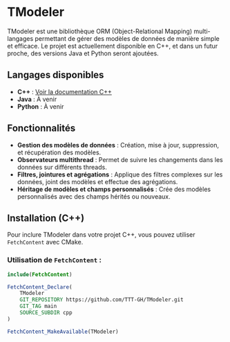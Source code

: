 # TModeler

TModeler est une bibliothèque ORM (Object-Relational Mapping) multi-langages permettant de gérer des modèles de données de manière simple et efficace. Le projet est actuellement disponible en C++, et dans un futur proche, des versions Java et Python seront ajoutées.

## Langages disponibles

- **C++** : [Voir la documentation C++](cpp/README.md)
- **Java** : À venir
- **Python** : À venir

## Fonctionnalités

- **Gestion des modèles de données** : Création, mise à jour, suppression, et récupération des modèles.
- **Observateurs multithread** : Permet de suivre les changements dans les données sur différents threads.
- **Filtres, jointures et agrégations** : Applique des filtres complexes sur les données, joint des modèles et effectue des agrégations.
- **Héritage de modèles et champs personnalisés** : Crée des modèles personnalisés avec des champs hérités ou nouveaux.
  
## Installation (C++)

Pour inclure TModeler dans votre projet C++, vous pouvez utiliser `FetchContent` avec CMake.

### Utilisation de `FetchContent` :

```cmake
include(FetchContent)

FetchContent_Declare(
    TModeler
    GIT_REPOSITORY https://github.com/TTT-GH/TModeler.git
    GIT_TAG main
    SOURCE_SUBDIR cpp
)

FetchContent_MakeAvailable(TModeler)